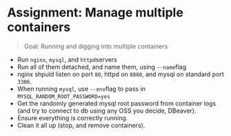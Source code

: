 # Assignment: Manage multiple containers

> Goal: Running and digging into multiple containers

- Run `nginx`, `mysql`, and `httpd`servers 
- Run all of them detached, and name them, using `--name`flag
- nginx shpuld listen on port `80`, httpd on `8080`, and mysql on standard port `3306`.
- When running `mysql`, use `--env`flag to pass in `MYSQL_RANDOM_ROOT_PASSWORD=yes`
- Get the randomly generated mysql root password from container logs (and try to connect to db using any OSS you decide, DBeaver).
- Ensure everything is correctly running.
- Clean it all up (stop, and remove containers).
